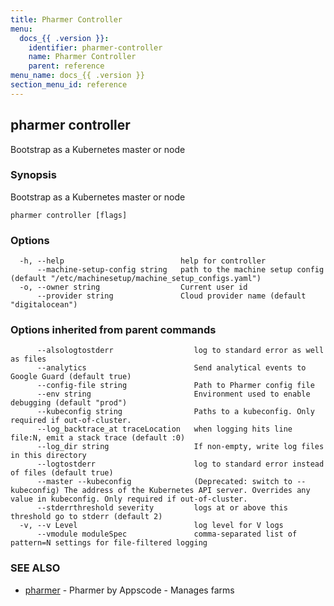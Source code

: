 ```yaml
---
title: Pharmer Controller
menu:
  docs_{{ .version }}:
    identifier: pharmer-controller
    name: Pharmer Controller
    parent: reference
menu_name: docs_{{ .version }}
section_menu_id: reference
---
```

## pharmer controller

Bootstrap as a Kubernetes master or node

### Synopsis

Bootstrap as a Kubernetes master or node

```
pharmer controller [flags]
```

### Options

```
  -h, --help                          help for controller
      --machine-setup-config string   path to the machine setup config (default "/etc/machinesetup/machine_setup_configs.yaml")
  -o, --owner string                  Current user id
      --provider string               Cloud provider name (default "digitalocean")
```

### Options inherited from parent commands

```
      --alsologtostderr                  log to standard error as well as files
      --analytics                        Send analytical events to Google Guard (default true)
      --config-file string               Path to Pharmer config file
      --env string                       Environment used to enable debugging (default "prod")
      --kubeconfig string                Paths to a kubeconfig. Only required if out-of-cluster.
      --log_backtrace_at traceLocation   when logging hits line file:N, emit a stack trace (default :0)
      --log_dir string                   If non-empty, write log files in this directory
      --logtostderr                      log to standard error instead of files (default true)
      --master --kubeconfig              (Deprecated: switch to --kubeconfig) The address of the Kubernetes API server. Overrides any value in kubeconfig. Only required if out-of-cluster.
      --stderrthreshold severity         logs at or above this threshold go to stderr (default 2)
  -v, --v Level                          log level for V logs
      --vmodule moduleSpec               comma-separated list of pattern=N settings for file-filtered logging
```

### SEE ALSO

* [pharmer](/docs/reference/pharmer.md)	 - Pharmer by Appscode - Manages farms

